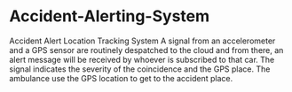 # Accident-Alerting-System
Accident Alert Location Tracking System
A signal from an accelerometer and a GPS sensor are routinely despatched to the cloud and from there, an alert message will be received by whoever is subscribed to that car. The signal indicates the severity of the coincidence and the GPS place. The ambulance use the GPS location to get to the accident place.
